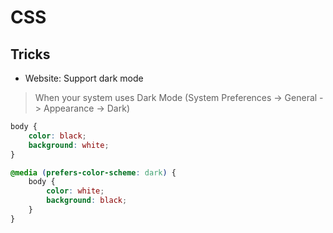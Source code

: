 # CSS

<!-- toc -->

## Tricks

- Website: Support dark mode
> When your system uses Dark Mode (System Preferences -> General -> Appearance -> Dark)
```css
body {
    color: black;
    background: white;
}

@media (prefers-color-scheme: dark) {
    body {
        color: white;
        background: black;
    }
}
```

